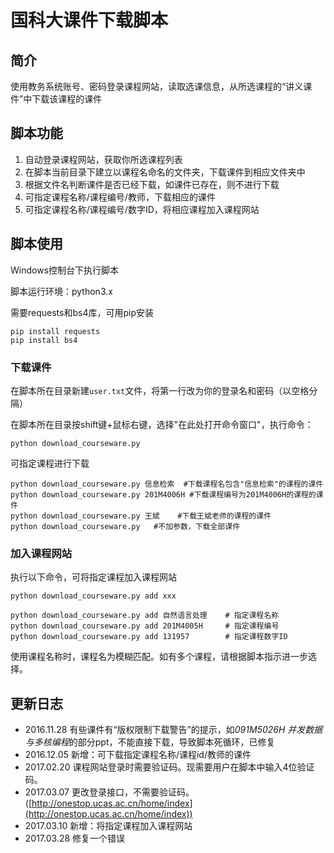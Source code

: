 # 国科大课件下载脚本
## 简介
使用教务系统账号、密码登录课程网站，读取选课信息，从所选课程的“讲义课件”中下载该课程的课件

## 脚本功能
1. 自动登录课程网站，获取你所选课程列表
2. 在脚本当前目录下建立以课程名命名的文件夹，下载课件到相应文件夹中
3. 根据文件名判断课件是否已经下载，如课件已存在，则不进行下载
4. 可指定课程名称/课程编号/教师，下载相应的课件
5. 可指定课程名称/课程编号/数字ID，将相应课程加入课程网站

## 脚本使用
Windows控制台下执行脚本

脚本运行环境：python3.x

需要requests和bs4库，可用pip安装
```
pip install requests
pip install bs4
```

### 下载课件

在脚本所在目录新建`user.txt`文件，将第一行改为你的登录名和密码（以空格分隔）

在脚本所在目录按shift键+鼠标右键，选择"在此处打开命令窗口"，执行命令：
```
python download_courseware.py
```

可指定课程进行下载
```
python download_courseware.py 信息检索  #下载课程名包含"信息检索"的课程的课件
python download_courseware.py 201M4006H #下载课程编号为201M4006H的课程的课件
python download_courseware.py 王斌    #下载王斌老师的课程的课件
python download_courseware.py   #不加参数，下载全部课件
```

### 加入课程网站

执行以下命令，可将指定课程加入课程网站

```
python download_courseware.py add xxx
```

```
python download_courseware.py add 自然语言处理    # 指定课程名称
python download_courseware.py add 201M4005H     # 指定课程编号
python download_courseware.py add 131957        # 指定课程数字ID
```

使用课程名称时，课程名为模糊匹配。如有多个课程，请根据脚本指示进一步选择。

## 更新日志
- 2016.11.28 有些课件有“版权限制下载警告”的提示，如*091M5026H 并发数据与多核编程*的部分ppt，不能直接下载，导致脚本死循环，已修复
- 2016.12.05 新增：可下载指定课程名称/课程id/教师的课件
- 2017.02.20 课程网站登录时需要验证码。现需要用户在脚本中输入4位验证码。
- 2017.03.07 更改登录接口，不需要验证码。([http://onestop.ucas.ac.cn/home/index](http://onestop.ucas.ac.cn/home/index))
- 2017.03.10 新增：将指定课程加入课程网站 
- 2017.03.28 修复一个错误